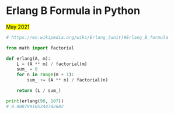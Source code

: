 # Erlang B Formula in Python

<mark>May 2021</mark>

```python
# https://en.wikipedia.org/wiki/Erlang_(unit)#Erlang_B_formula

from math import factorial

def erlang(A, m):
    L = (A ** m) / factorial(m)
    sum_ = 0
    for n in range(m + 1):
        sum_ += (A ** n) / factorial(n)

    return (L / sum_)

print(erlang(90, 107))
# 0.008799105244742682
```